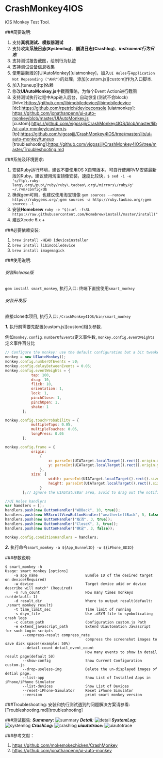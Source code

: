 # CrashMonkey4IOS
iOS Monkey Test Tool.

###简要说明:
1. 支持**真机测试、模拟器测试**
2. 支持收集**系统日志(Systemlog)**、**崩溃日志(Crashlog)**、***instrument行为日志***
3. 支持测试报告截图，绘制行为轨迹
4. 支持测试设备信息收集
5. 使用最新版的[UIAutoMonkey][uiatmonkey]，加入`UI Holes`与`Application Not Repsonding ("ANR")`的处理，添加[custom.js][custom]作为入口脚本.
6. 加入[tuneup][tp]依赖
7. 修改**UIAutoMonkey.js**中截图策略，为每个Event Action进行截图
8. 支持测试执行过程中App进入后台，自动恢复(测试不会block)
  [lidvc]:https://github.com/libimobiledevice/libimobiledevice
  [dc]:https://github.com/rpetrich/deviceconsole
  [uiatmonkey]: https://github.com/jonathanpenn/ui-auto-monkey/blob/master/UIAutoMonkey.js
  [custom]:https://github.com/vigossjjj/CrashMonkey4IOS/blob/master/lib/ui-auto-monkey/custom.js
  [tp]:https://github.com/vigossjjj/CrashMonkey4IOS/tree/master/lib/ui-auto-monkey/tuneup
  [troubleshooting]:https://github.com/vigossjjj/CrashMonkey4IOS/tree/master/Troubleshooting.md

###系统及环境要求:
1. 安装Ruby运行环境，建议不要使用OS X自带版本，可自行使用RVM安装最新版的Ruby。建议使用淘宝镜像安装，速度比较快，`$ sed -i -e 's/ftp\.ruby-lang\.org\/pub\/ruby/ruby\.taobao\.org\/mirrors\/ruby/g' ~/.rvm/config/db`
2. 确保gem可用，也建议使用淘宝镜像 `gem sources --remove https://rubygems.org/;gem sources -a http://ruby.taobao.org/;gem sources -l`
3. 安装**Homebrew** `ruby -e "$(curl -fsSL https://raw.githubusercontent.com/Homebrew/install/master/install)"`
4. 建议Xcode 6.x +

###必要依赖安装:
1. `brew install -HEAD ideviceinstaller`
2. `brew install libimobiledevice`
3. `brew install imagemagick`

###使用说明:
###### 安装Release版
`gem install smart_monkey`, 执行入口: 终端下直接使用`smart_monkey`
###### 安装开发版
直接clone本项目, 执行入口: `/CrashMonkey4IOS/bin/smart_monkey`

***1.*** 执行前需要先配置[custom.js][custom]相关参数.

例如`monkey.config.numberOfEvents`定义事件数, `monkey.config.eventWeights`定义事件百分比
```js
// Configure the monkey: use the default configuration but a bit tweaked
monkey = new UIAutoMonkey();
monkey.config.numberOfEvents = 50;
monkey.config.delayBetweenEvents = 0.05;
monkey.config.eventWeights = {
			tap: 100,
			drag: 10,
			flick: 10,
			orientation: 1,
			lock: 1,
			pinchClose: 1,
			pinchOpen: 1,
			shake: 1
		};

monkey.config.touchProbability = {
			multipleTaps: 0.05,
			multipleTouches: 0.05,
			longPress: 0.05
		};

monkey.config.frame = {
			origin: 
				{ 
					x: parseInt(UIATarget.localTarget().rect().origin.x),
					y: parseInt(UIATarget.localTarget().rect().origin.y)+20
				},
			size: { 
					width: parseInt(UIATarget.localTarget().rect().size.width),
					height: parseInt(UIATarget.localTarget().rect().size.height)-20
				}
		};// Ignore the UIAStatusBar area, avoid to drag out the notification page. 

//UI Holes handlers
var handlers = [];
handlers.push(new ButtonHandler("WBBack", 10, true));
handlers.push(new WBScrollViewButtonHandler("weatherLeftBack", 5, false, 1));
handlers.push(new ButtonHandler("取消", 3, true));
handlers.push(new ButtonHandler("CloseX", 3, true));
handlers.push(new ButtonHandler("确定", 3, false));

monkey.config.conditionHandlers = handlers;
```
***2.*** 执行命令`smart_monkey -a ${App_BunnelID} -w ${iPhone_UDID}`

###参数说明:
```
$ smart_monkey -h
Usage: smart_monkey [options]
    -a app_name                      Bundle ID of the desired target on device(Required)
    -w device                        Target device udid or device describe will match" (Required)
    -n run_count                     How many times monkeys run(default: 1)
    -d result_dir                    Where to output result(default: ./smart_monkey_result)
    -t time_limit_sec                Time limit of running
    -s dsym_file                     Use .dSYM file to symbolicating crash logs
    -c custom_path                   Configuration custom.js Path
    -e extend_javascript_path        Extend Uiautomation Javascript for such Login scripts
        --compress-result compress_rate
                                     compress the screenshot images to save disk space!(example: 50%)
        --detail-count detail_event_count
                                     How many events to show in detail result page(default 50)
        --show-config                Show Current Configuration custom.js
        --drop-useless-img           Delete the un-displayed images of detial page.
        --list-app                   Show List of Installed Apps in iPhone/iPhone Simulator
        --list-devices               Show List of Devices
        --reset-iPhone-Simulator     Reset iPhone Simulator
        --version                    print smart monkey version
```

###Troubleshooting:
安装和执行测试遇到的问题解决方案请参看:[Troubleshooting.md][troubleshooting]

###测试报告:
***Summary:***
<img alt="summary" src="https://github.com/vigossjjj/CrashMonkey4IOS/blob/master/img/summary.jpg">
***Detail:***
<img alt="detail" src="https://github.com/vigossjjj/CrashMonkey4IOS/blob/master/img/detail.jpg">
***SystemLog:***
<img alt="systemlog" src="https://github.com/vigossjjj/CrashMonkey4IOS/blob/master/img/systemlog.jpg">
***CrashLog:***
<img alt="crashlog" src="https://github.com/vigossjjj/CrashMonkey4IOS/blob/master/img/crashlog.jpg">
***uiautotrace:***
<img alt="uiautotrace" src="https://github.com/vigossjjj/CrashMonkey4IOS/blob/master/img/uiauto_trace.jpg">

###参考文献：
1. https://github.com/mokemokechicken/CrashMonkey
2. https://github.com/jonathanpenn/ui-auto-monkey

